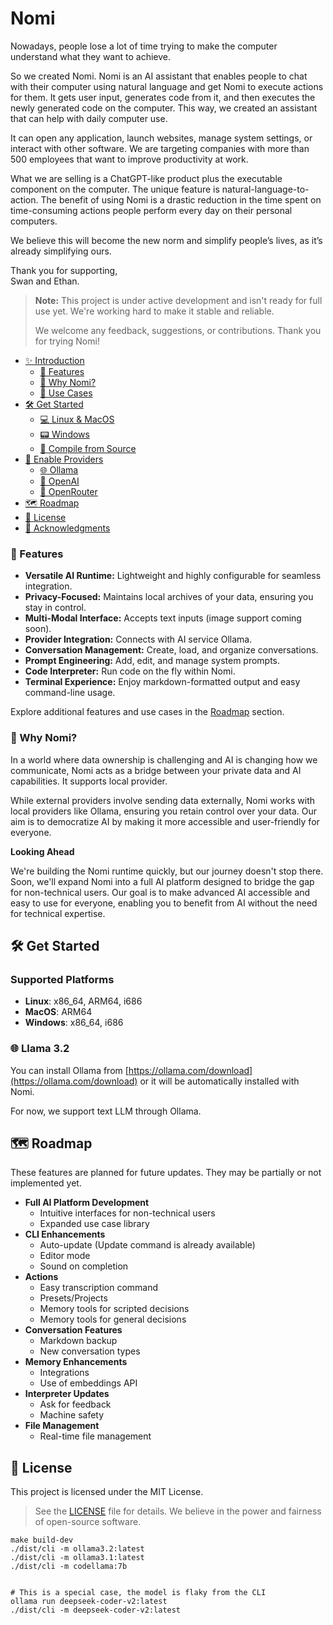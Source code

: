 # Nomi

Nowadays, people lose a lot of time trying to make the computer understand what they want to achieve.

So we created Nomi.
Nomi is an AI assistant that enables people to chat with their computer using natural language and get Nomi to execute actions for them. It gets user input, generates code from it, and then executes the newly generated code on the computer. This way, we created an assistant that can help with daily computer use.

It can open any application, launch websites, manage system settings, or interact with other software.
We are targeting companies with more than 500 employees that want to improve productivity at work.

What we are selling is a ChatGPT-like product plus the executable component on the computer.
The unique feature is natural-language-to-action.
The benefit of using Nomi is a drastic reduction in the time spent on time-consuming actions people perform every day on their personal computers.

We believe this will become the new norm and simplify people’s lives, as it’s already simplifying ours.<br />

Thank you for supporting,<br />
Swan and Ethan.


> **Note:** This project is under active development and isn't ready for full use yet. We're working hard to make it stable and reliable.
>
> We welcome any feedback, suggestions, or contributions. Thank you for trying Nomi!

- [✨ Introduction](#nomi)  
  - [🚀 Features](#-features)  
  - [🤔 Why Nomi?](#-why-nomi)  
  - [💼 Use Cases](#-use-cases)  
- [🛠️ Get Started](#%EF%B8%8F-get-started)  
  - [💻 Linux & MacOS](#-linux--macos)  
  - [📟 Windows](#-windows)  
  - [🔧 Compile from Source](#-compile-from-source)  
- [🔌 Enable Providers](#-enable-providers)  
  - [🌐 Ollama](#-ollama)  
  - [🤖 OpenAI](#-openai)  
  - [🔗 OpenRouter](#-openrouter)  
- [🗺️ Roadmap](#%EF%B8%8F-roadmap)  
- [📜 License](#-license)  
- [🙏 Acknowledgments](#-acknowledgments)


### 🚀 Features

- **Versatile AI Runtime:** Lightweight and highly configurable for seamless integration.
- **Privacy-Focused:** Maintains local archives of your data, ensuring you stay in control.
- **Multi-Modal Interface:** Accepts text inputs (image support coming soon).
- **Provider Integration:** Connects with AI service Ollama.
- **Conversation Management:** Create, load, and organize conversations.
- **Prompt Engineering:** Add, edit, and manage system prompts.
- **Code Interpreter:** Run code on the fly within Nomi.
- **Terminal Experience:** Enjoy markdown-formatted output and easy command-line usage.

Explore additional features and use cases in the [Roadmap](#roadmap) section.

### 🤔 Why Nomi?

In a world where data ownership is challenging and AI is changing how we communicate, Nomi acts as a bridge between your private data and AI capabilities. It supports local provider.

While external providers involve sending data externally, Nomi works with local providers like Ollama, ensuring you retain control over your data. Our aim is to democratize AI by making it more accessible and user-friendly for everyone.

**Looking Ahead**

We're building the Nomi runtime quickly, but our journey doesn't stop there. Soon, we'll expand Nomi into a full AI platform designed to bridge the gap for non-technical users. Our goal is to make advanced AI accessible and easy to use for everyone, enabling you to benefit from AI without the need for technical expertise.

## 🛠️ Get Started

### Supported Platforms

- **Linux**: x86_64, ARM64, i686
- **MacOS**: ARM64
- **Windows**: x86_64, i686

### 🌐 Llama 3.2

You can install Ollama from [https://ollama.com/download](https://ollama.com/download) or it will be automatically installed with Nomi.

For now, we support text LLM through Ollama.

## 🗺️ Roadmap

These features are planned for future updates. They may be partially or not implemented yet.

- **Full AI Platform Development**
  - Intuitive interfaces for non-technical users
  - Expanded use case library
- **CLI Enhancements**
  - Auto-update (Update command is already available)
  - Editor mode
  - Sound on completion
- **Actions**
  - Easy transcription command
  - Presets/Projects
  - Memory tools for scripted decisions
  - Memory tools for general decisions
- **Conversation Features**
  - Markdown backup
  - New conversation types
- **Memory Enhancements**
  - Integrations
  - Use of embeddings API
- **Interpreter Updates**
  - Ask for feedback
  - Machine safety
- **File Management**
  - Real-time file management

## 📜 License

This project is licensed under the MIT License.

> See the [LICENSE](LICENSE) file for details. We believe in the power and fairness of open-source software.


```
make build-dev
./dist/cli -m ollama3.2:latest
./dist/cli -m ollama3.1:latest
./dist/cli -m codellama:7b


# This is a special case, the model is flaky from the CLI
ollama run deepseek-coder-v2:latest
./dist/cli -m deepseek-coder-v2:latest
```
